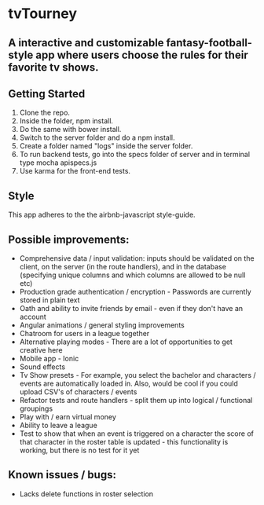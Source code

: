 # tvTourney
## A interactive and customizable fantasy-football-style app where users choose the rules for their favorite tv shows.

## Getting Started
1. Clone the repo.
2. Inside the folder, npm install.
3. Do the same with bower install.
4. Switch to the server folder and do a npm install.
5. Create a folder named "logs" inside the server folder.
6. To run backend tests, go into the specs folder of server and in terminal type mocha apispecs.js
7. Use karma for the front-end tests.

## Style
This app adheres to the the airbnb-javascript style-guide.

## Possible improvements:
* Comprehensive data / input validation: inputs should be validated on the client, on the server (in the route handlers), and in the database (specifying unique columns and which columns are allowed to be null etc)
* Production grade authentication / encryption - Passwords are currently stored in plain text
* Oath and ability to invite friends by email - even if they don't have an account
* Angular animations / general styling improvements
* Chatroom for users in a league together
* Alternative playing modes - There are a lot of opportunities to get creative here
* Mobile app - Ionic
* Sound effects
* Tv Show presets - For example, you select the bachelor and characters / events are automatically loaded in. Also, would be cool if you could upload CSV's of characters / events
* Refactor tests and route handlers - split them up into logical / functional groupings
* Play with / earn virtual money
* Ability to leave a league
* Test to show that when an event is triggered on a character the score of that character in the roster table is updated - this functionality is working, but there is no test for it yet

## Known issues / bugs:
* Lacks delete functions in roster selection

